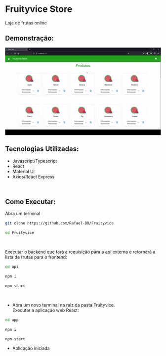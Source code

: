 # Fruityvice Store
<p>Loja de frutas online<p/>

## Demonstração:
<img src='./assets/demo.gif'/>

## Tecnologias Utilizadas:
* Javascript/Typescript
* React
* Material UI
* Axios/React Express
</br>

## Como Executar:
Abra um terminal
```sh
git clone https://github.com/Rafael-BD/Fruityvice
```
```sh
cd Fruityvice
```
</br>

Executar o backend que fará a requisição para a api externa e retornará a lista de frutas para o frontend:
```sh
cd api
```
```sh
npm i 
```
```sh
npm start
```
</br>

* Abra um novo terminal na raiz da pasta Fruityvice. </br>
Executar a aplicação web React:
```sh
cd app
```
```sh
npm i 
```
```sh
npm start 
```
* Aplicação iniciada 
